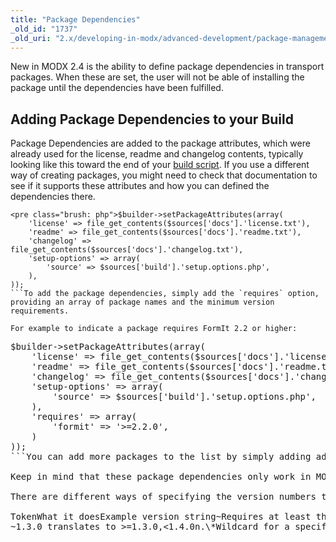 ```yaml
---
title: "Package Dependencies"
_old_id: "1737"
_old_uri: "2.x/developing-in-modx/advanced-development/package-management/package-dependencies"
---
```


New in MODX 2.4 is the ability to define package dependencies in transport packages. When these are set, the user will not be able of installing the package until the dependencies have been fulfilled.

## Adding Package Dependencies to your Build

Package Dependencies are added to the package attributes, which were already used for the license, readme and changelog contents, typically looking like this toward the end of your [build script](https://rtfm.modx.com/revolution/2.x/developing-in-modx/advanced-development/package-management/creating-a-3rd-party-component-build-script). If you use a different way of creating packages, you might need to check that documentation to see if it supports these attributes and how you can defined the dependencies there.

```
<pre class="brush: php">$builder->setPackageAttributes(array(
    'license' => file_get_contents($sources['docs'].'license.txt'),
    'readme' => file_get_contents($sources['docs'].'readme.txt'),
    'changelog' => file_get_contents($sources['docs'].'changelog.txt'),
    'setup-options' => array(
        'source' => $sources['build'].'setup.options.php',
    ),
));
```To add the package dependencies, simply add the `requires` option, providing an array of package names and the minimum version requirements.

For example to indicate a package requires FormIt 2.2 or higher:

```
<pre class="brush: php">$builder->setPackageAttributes(array(
    'license' => file_get_contents($sources['docs'].'license.txt'),
    'readme' => file_get_contents($sources['docs'].'readme.txt'),
    'changelog' => file_get_contents($sources['docs'].'changelog.txt'),
    'setup-options' => array(
        'source' => $sources['build'].'setup.options.php',
    ),
    'requires' => array(
        'formit' => '>=2.2.0',
    )
));
```You can add more packages to the list by simply adding additional elements to that array. You can also add checks for "modx" and "php" to require a specific version of MODX or PHP.

Keep in mind that these package dependencies only work in MODX 2.4 and up. If you intend to support older versions, you might want to add an additional check in a resolver, or add instructions to your documentation.

There are different ways of specifying the version numbers that each carry different meaning. You can also add multiple constraints by separating them with a comma.

TokenWhat it doesExample version string~Requires at least the specified version, up to the next significant version~1.0 translates to >=1.0,<2.0
~1.3.0 translates to >=1.3.0,<1.4.0n.\*Wildcard for a specific part of the version string1.\* translates to >=1.0,<2.0<, >, !At least that version, at most that version, or not that version\*Anything goes